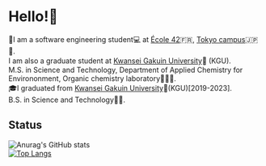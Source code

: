 # Hello!🌿
🚀I am a software engineering student💻 at [École 42](https://42.fr/)🇫🇷, 
[Tokyo campus](https://42tokyo.jp/)🇯🇵🗼.<br>
I am also a graduate student at [Kwansei Gakuin University](https://www.kwansei.ac.jp/index.html)🌙 (KGU).　
<br>M.S. in Science and Technology, Department of Applied Chemistry for Environonment, Organic chemistry laboratory👩‍🔬🔬. 
<br>🎓I graduated from [Kwansei Gakuin University](https://www.kwansei.ac.jp/index.html)🌙(KGU)[2019-2023].　
<br>B.S. in Science and Technology🥼🧪.

## Status

![Anurag's GitHub stats](https://github-readme-stats.vercel.app/api?username=dxe58709&show_icons=true&theme=dracula)
<br>
[![Top Langs](https://github-readme-stats.vercel.app/api/top-langs/?username=dxe58709)](https://github.com/dxe58709/github-readme-stats)
